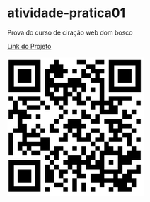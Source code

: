 # atividade-pratica01
Prova do curso de ciração web dom bosco

<a href="https://hi-ury.github.io/atividade-pratica01/">Link do Projeto</a> <br><br>
<img src="./imagens/qrcode-site.png" alt="qrcode site">

